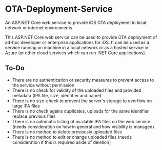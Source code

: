 # OTA-Deployment-Service
An ASP.NET Core web service to provide iOS OTA deployment in local network or internet environments.


This ASP.NET Core web service can be used to provide OTA deployment of ad-hoc developer or enterprise applications for iOS. It can be used as a service running on machine in a local network or as a hosted service in Azure (or other cloud services which can run .NET Core applications).

## To-Do
* There are no authentication or security measures to prevent access to the service without permission
* There is no check for validity of the uploaded files and provided metadata (IPA file, size, identifier and name)
* There is no size-check to prevent the server's storage to overflow on large IPA files
* There is no check agains duplicates, uploads for the same identifier replace previous files
* There is no automatic listing of available IPA files on the web service (needs consideration on how in general and how visibility is managed)
* There is no method to delete previously uploaded files
* There is no method to edit or change uploaded files (needs consideration if this is required aside of deletion)
